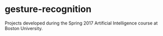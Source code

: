 # gesture-recognition
Projects developed during the Spring 2017 Artificial Intelligence course at Boston University.
